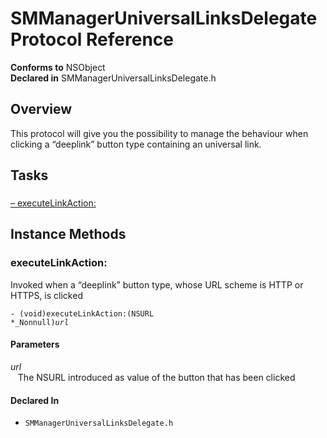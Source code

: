 # SMManagerUniversalLinksDelegate Protocol Reference

**Conforms to** NSObject  
**Declared in** SMManagerUniversalLinksDelegate.h  

## Overview

This protocol will give you the possibility to manage the behaviour when clicking a &ldquo;deeplink&rdquo; button type containing an universal link.

## Tasks

### 

[&ndash;&nbsp;executeLinkAction:](#/api/name/executeLinkAction:)  

<a title="Instance Methods" name="instance_methods"></a>
## Instance Methods

<a name="/api/name/executeLinkAction:" title="executeLinkAction:"></a>
### executeLinkAction:

Invoked when a &ldquo;deeplink&rdquo; button type, whose URL scheme is HTTP or HTTPS, is clicked

<code>- (void)executeLinkAction:(NSURL *_Nonnull)*url*</code>

#### Parameters

*url*  
&nbsp;&nbsp;&nbsp;The NSURL introduced as value of the button that has been clicked  

#### Declared In
* `SMManagerUniversalLinksDelegate.h`

